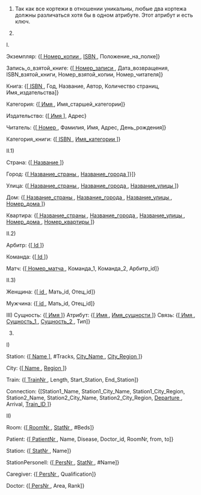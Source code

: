 1. Так как все кортежи в отношении уникальны, любые два кортежа должны различаться хотя бы в одном атрибуте. Этот атрибут и есть ключ.

2. 

I. 

Экземпляр: {[<ins> Номер_копии </ins>, <ins> ISBN </ins>, Положение_на_полке]}

Запись_о_взятой_книге: {[<ins> Номер_записи </ins>, Дата_возвращения, ISBN_взятой_книги, Номер_взятой_копии, Номер_читателя]}

Книга: {[<ins> ISBN </ins>, Год, Название, Автор, Количество страниц, Имя_издательства]}

Категория: {[<ins> Имя </ins>, Имя_старшей_категории]}

Издательство: {[<ins> Имя </ins>], Адрес}

Читатель: {[<ins> Номер </ins>, Фамилия, Имя, Адрес, День_рождения]}

Категория_книги: {[<ins> ISBN </ins>, <ins> Имя_категории </ins>]}

II.1)

Страна: {[<ins> Название </ins>]}

Город: {[<ins> Название_страны </ins>, <ins> Название_города </ins>]}]}

Улица: {[<ins> Название_страны </ins>, <ins> Название_города </ins>, <ins> Название_улицы </ins>]}

Дом: {[<ins> Название_страны </ins>, <ins> Название_города </ins>, <ins> Название_улицы </ins>, <ins> Номер_дома </ins>]}

Квартира: {[<ins> Название_страны </ins>, <ins> Название_города </ins>, <ins> Название_улицы </ins>, <ins> Номер_дома </ins>, <ins> Номер_квартиры </ins>]}

II.2)

Арбитр: {[<ins> Id </ins>]}

Команда: {[<ins> Id </ins>]}

Матч: {[<ins> Номер_матча </ins>, Команда_1, Команда_2, Арбитр_id]}

II.3)

Женщина: {[<ins> id </ins>, Мать_id, Отец_id]}

Мужчина: {[<ins> id </ins>, Мать_id, Отец_id]}

III)
Сущность: {[<ins> Имя </ins>]}
Атрибут: {[<ins> Имя </ins>, <ins> Имя_сущности </ins>]}
Связь: {[<ins> Имя </ins>, <ins> Сущность_1 </ins>, <ins> Сущность_2 </ins>, Тип]}

3.

I)

Station: {[<ins> Name </ins>], #Tracks, <ins> City_Name </ins>, <ins> City_Region </ins>]}

City: {[<ins> Name </ins>, <ins> Region </ins>]}

Train: {[<ins> TrainNr </ins>, Length, Start_Station, End_Station]}

Connection: {[Station1_Name, Station1_City_Name, Station1_City_Region, Station2_Name, Station2_City_Name, Station2_City_Region, <ins> Departure </ins>, Arrival, <ins> Train_ID </ins>]}

II)

Room: {[<ins> RoomNr </ins>, <ins> StatNr </ins>, #Beds]}

Patient: {[<ins> PatientNr </ins>, Name, Disease, Doctor_id, RoomNr, from, to]}

Station: {[<ins> StatNr </ins>, Name]}

StationPersonell: {[<ins> PersNr </ins>, <ins> StatNr </ins>, #Name]}

Caregiver: {[<ins> PersNr </ins>, Qualification]}

Doctor: {[<ins> PersNr </ins>, Area, Rank]}

